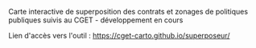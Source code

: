 Carte interactive de superposition des contrats et zonages de politiques publiques suivis au CGET - développement en cours

Lien d'accès vers l'outil : https://cget-carto.github.io/superposeur/
